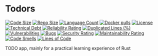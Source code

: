 # Todors

[![Code Size](https://img.shields.io/github/languages/code-size/meysam81/todors)](https://github.com/meysam81/todors)
[![Repo Size](https://img.shields.io/github/repo-size/meysam81/todors)](https://github.com/meysam81/todors)
[![Language Count](https://img.shields.io/github/languages/count/meysam81/todors)](https://github.com/meysam81/todors)
[![Docker pulls](https://img.shields.io/docker/pulls/meysam81/todors?label=docker%20pulls)](https://hub.docker.com/r/meysam81/todors)
[![License](https://img.shields.io/github/license/meysam81/todors)](https://github.com/meysam81/todors)
[![Technical Debt](https://sonarcloud.io/api/project_badges/measure?project=meysam81_todors&metric=sqale_index)](https://sonarcloud.io/summary/new_code?id=meysam81_todors)
[![Reliability Rating](https://sonarcloud.io/api/project_badges/measure?project=meysam81_todors&metric=reliability_rating)](https://sonarcloud.io/summary/new_code?id=meysam81_todors)
[![Duplicated Lines (%)](https://sonarcloud.io/api/project_badges/measure?project=meysam81_todors&metric=duplicated_lines_density)](https://sonarcloud.io/summary/new_code?id=meysam81_todors)
[![Vulnerabilities](https://sonarcloud.io/api/project_badges/measure?project=meysam81_todors&metric=vulnerabilities)](https://sonarcloud.io/summary/new_code?id=meysam81_todors)
[![Bugs](https://sonarcloud.io/api/project_badges/measure?project=meysam81_todors&metric=bugs)](https://sonarcloud.io/summary/new_code?id=meysam81_todors)
[![Security Rating](https://sonarcloud.io/api/project_badges/measure?project=meysam81_todors&metric=security_rating)](https://sonarcloud.io/summary/new_code?id=meysam81_todors)
[![Maintainability Rating](https://sonarcloud.io/api/project_badges/measure?project=meysam81_todors&metric=sqale_rating)](https://sonarcloud.io/summary/new_code?id=meysam81_todors)
[![Code Smells](https://sonarcloud.io/api/project_badges/measure?project=meysam81_todors&metric=code_smells)](https://sonarcloud.io/summary/new_code?id=meysam81_todors)
[![Lines of Code](https://sonarcloud.io/api/project_badges/measure?project=meysam81_todors&metric=ncloc)](https://sonarcloud.io/summary/new_code?id=meysam81_todors)

TODO app, mainly for a practical learning experience of Rust
